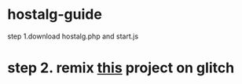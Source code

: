 # hostalg-guide
step 1.download hostalg.php and start.js
# step 2. remix [this](https://glitch.com/edit/#!/lamp-poc) project on glitch
